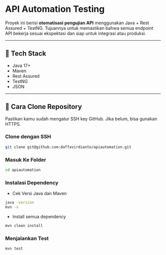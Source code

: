 # API Automation Testing
Proyek ini berisi **otomatisasi pengujian API** menggunakan Java + Rest Assured + TestNG. Tujuannya untuk memastikan bahwa semua endpoint API bekerja sesuai ekspektasi dan siap untuk integrasi atau produksi.

---

## 🔧 Tech Stack

- Java 17+  
- Maven  
- Rest Assured  
- TestNG  
- JSON

---

## 🚀 Cara Clone Repository

Pastikan kamu sudah mengatur SSH key GitHub. Jika belum, bisa gunakan HTTPS.

### Clone dengan SSH
```bash
git clone git@github.com:daffavirdianto/apiautomation.git
```

### Masuk Ke Folder
```bash
cd apiautomation
```

### Instalasi Dependency
- Cek Versi Java dan Maven
```bash
java -version
mvn -v
```

- Install semua dependency
```bash
mvn clean install
```

### Menjalankan Test
```bash
mvn test
```
